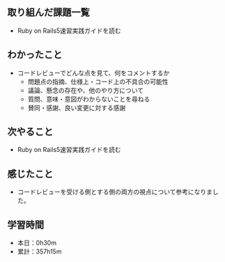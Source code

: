 ## 取り組んだ課題一覧
- Ruby on Rails5速習実践ガイドを読む
## わかったこと
 - コードレビューでどんな点を見て、何をコメントするか
     - 問題点の指摘、仕様上・コード上の不具合の可能性
     - 議論、懸念の存在や、他のやり方について
     - 質問、意味・意図がわからないことを尋ねる
     - 賛同・感謝、良い変更に対する感謝
## 次やること
- Ruby on Rails5速習実践ガイドを読む
## 感じたこと
- コードレビューを受ける側とする側の両方の視点について参考になりました。
## 学習時間
- 本日：0h30m
- 累計：357h15m
